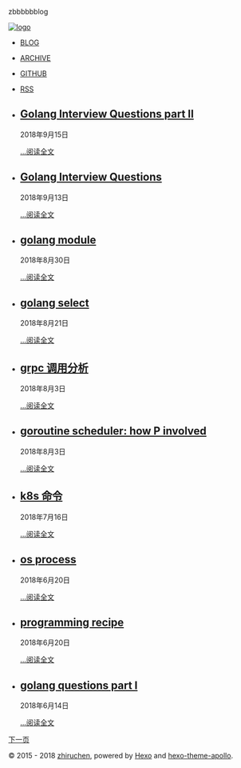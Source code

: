  zbbbbbblog

[![logo](/favicon.png)](/)

* [BLOG](/)
* [ARCHIVE](/archives/)
* [GITHUB](https://github.com/zhiruchen)
* [RSS](/atom.xml)

* [Golang Interview Questions part II](/2018/09/15/Golang-Interview-Questions-part-II/)
  ----------

  2018年9月15日

  [...阅读全文](/2018/09/15/Golang-Interview-Questions-part-II/)
* [Golang Interview Questions](/2018/09/13/Golang-Interview-Questions/)
  ----------

  2018年9月13日

  [...阅读全文](/2018/09/13/Golang-Interview-Questions/)
* [golang module](/2018/08/30/golang-module/)
  ----------

  2018年8月30日

  [...阅读全文](/2018/08/30/golang-module/)
* [golang select](/2018/08/21/golang-select/)
  ----------

  2018年8月21日

  [...阅读全文](/2018/08/21/golang-select/)
* [grpc 调用分析](/2018/08/03/grpc-调用分析/)
  ----------

  2018年8月3日

  [...阅读全文](/2018/08/03/grpc-调用分析/)
* [goroutine scheduler: how P involved](/2018/08/03/goroutine-scheduler-how-P-involved/)
  ----------

  2018年8月3日

  [...阅读全文](/2018/08/03/goroutine-scheduler-how-P-involved/)
* [k8s 命令](/2018/07/16/k8s-命令/)
  ----------

  2018年7月16日

  [...阅读全文](/2018/07/16/k8s-命令/)
* [os process](/2018/06/20/os-process/)
  ----------

  2018年6月20日

  [...阅读全文](/2018/06/20/os-process/)
* [programming recipe](/2018/06/20/programming-recipe/)
  ----------

  2018年6月20日

  [...阅读全文](/2018/06/20/programming-recipe/)
* [golang questions part I](/2018/06/14/golang-questions-part-I/)
  ----------

  2018年6月14日

  [...阅读全文](/2018/06/14/golang-questions-part-I/)

[下一页](/page/2/)

© 2015 - 2018 [zhiruchen](https://zhiruchen.github.io), powered by [Hexo](https://hexo.io/) and [hexo-theme-apollo](https://github.com/pinggod/hexo-theme-apollo).